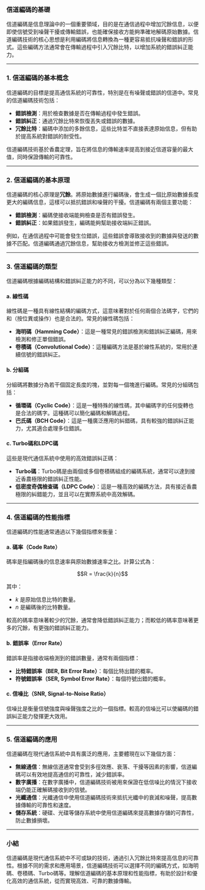 ### 信道編碼的基礎

信道編碼是信息理論中的一個重要領域，目的是在通信過程中增加冗餘信息，以便即使信號受到噪聲干擾或傳輸錯誤，也能確保接收方能夠準確地解碼原始數據。信道編碼技術的核心思想是利用編碼將信息轉換為一種更容易抵抗噪聲和錯誤的形式。這些編碼方法通常會在傳輸過程中引入冗餘比特，以增加系統的錯誤糾正能力。

---

### 1. **信道編碼的基本概念**

信道編碼的目標是提高通信系統的可靠性，特別是在有噪聲或錯誤的信道中。常見的信道編碼技術包括：

- **錯誤檢測**：用於檢查數據是否在傳輸過程中發生錯誤。
- **錯誤糾正**：通過冗餘比特來恢復丟失或錯誤的數據。
- **冗餘比特**：編碼中添加的多餘信息，這些比特並不直接表達原始信息，但有助於提高系統對錯誤的耐受性。

信道編碼技術基於香農定理，旨在將信息的傳輸速率提高到接近信道容量的最大值，同時保證傳輸的可靠性。

---

### 2. **信道編碼的基本原理**

信道編碼的核心原理是**冗餘**。將原始數據進行編碼後，會生成一個比原始數據長度更大的編碼信息，這樣可以抵抗錯誤和噪聲的干擾。信道編碼有兩個主要功能：

- **錯誤檢測**：編碼使接收端能夠檢查是否有錯誤發生。
- **錯誤糾正**：如果錯誤發生，編碼能夠幫助接收端糾正錯誤。

例如，在通信過程中可能會發生位錯誤，這些錯誤會導致接收到的數據與發送的數據不匹配。信道編碼通過冗餘信息，幫助接收方檢測並修正這些錯誤。

---

### 3. **信道編碼的類型**

信道編碼根據編碼結構和錯誤糾正能力的不同，可以分為以下幾種類型：

#### a. **線性碼**

線性碼是一種具有線性結構的編碼方式，這意味著對於任何兩個合法碼字，它們的和（按位異或操作）也是合法的。常見的線性碼包括：
- **海明碼（Hamming Code）**：這是一種常見的錯誤檢測和錯誤糾正編碼，用來檢測和修正單個錯誤。
- **卷積碼（Convolutional Code）**：這種編碼方法是基於線性系統的，常用於連續信號的錯誤糾正。

#### b. **分組碼**

分組碼將數據分為若干個固定長度的塊，並對每一個塊進行編碼。常見的分組碼包括：
- **循環碼（Cyclic Code）**：這是一種特殊的線性碼，其中編碼字的任何旋轉也是合法的碼字。這種碼可以簡化編碼和解碼過程。
- **巴氏碼（BCH Code）**：這是一種廣泛應用的糾錯碼，具有較強的錯誤糾正能力，尤其適合處理多位錯誤。

#### c. **Turbo碼和LDPC碼**

這些是現代通信系統中使用的高效錯誤糾正碼：
- **Turbo碼**：Turbo碼是由兩個或多個卷積碼組成的編碼系統，通常可以達到接近香農極限的錯誤糾正性能。
- **低密度奇偶檢查碼（LDPC Code）**：這是一種高效的編碼方法，具有接近香農極限的糾錯能力，並且可以在實際系統中高效解碼。

---

### 4. **信道編碼的性能指標**

信道編碼的性能通常通過以下幾個指標來衡量：

#### a. **碼率（Code Rate）**

碼率是指編碼後的信息速率與原始數據速率之比。計算公式為：

```math
R = \frac{k}{n}
```

其中：
-  $`k`$  是原始信息比特的數量。
-  $`n`$  是編碼後的比特數量。

較高的碼率意味著較少的冗餘，通常會降低錯誤糾正能力；而較低的碼率意味著更多的冗餘，有更強的錯誤糾正能力。

#### b. **錯誤率（Error Rate）**

錯誤率是指接收端檢測到的錯誤數量，通常有兩個指標：
- **比特錯誤率（BER, Bit Error Rate）**：每個比特出錯的概率。
- **符號錯誤率（SER, Symbol Error Rate）**：每個符號出錯的概率。

#### c. **信噪比（SNR, Signal-to-Noise Ratio）**

信噪比是衡量信號強度與噪聲強度之比的一個指標。較高的信噪比可以使編碼的錯誤糾正能力發揮更大效用。

---

### 5. **信道編碼的應用**

信道編碼在現代通信系統中具有廣泛的應用，主要體現在以下幾個方面：

- **無線通信**：無線信道通常會受到多徑效應、衰落、干擾等因素的影響，信道編碼可以有效地提高通信的可靠性，減少錯誤率。
- **數字廣播**：在數字廣播中，信道編碼技術被用來保證在低信噪比的情況下接收端仍能正確解碼接收到的信號。
- **光纖通信**：光纖通信中使用信道編碼技術來抵抗光纖中的衰減和噪聲，提高數據傳輸的可靠性和速度。
- **儲存系統**：硬碟、光碟等儲存系統中使用信道編碼來提高數據存儲的可靠性，防止數據損壞。

---

### 小結

信道編碼是現代通信系統中不可或缺的技術，通過引入冗餘比特來提高信息的可靠性。根據不同的需求和應用場景，信道編碼技術可以選擇不同的編碼方式，如海明碼、卷積碼、Turbo碼等。理解信道編碼的基本原理和性能指標，有助於設計和優化高效的通信系統，從而實現高效、可靠的數據傳輸。